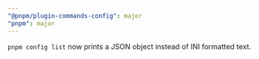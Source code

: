 ```yaml
---
"@pnpm/plugin-commands-config": major
"pnpm": major
---
```


`pnpm config list` now prints a JSON object instead of INI formatted text.
